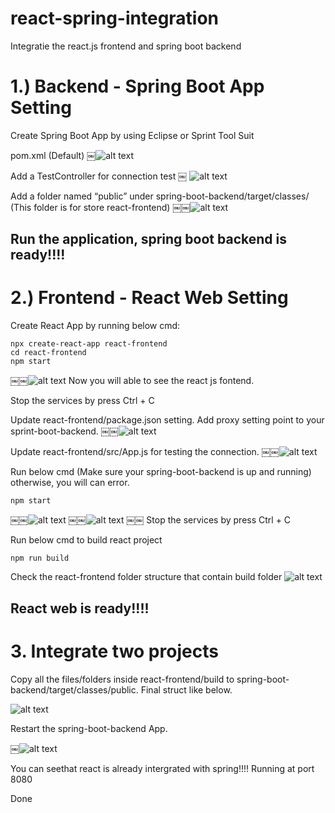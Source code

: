 # react-spring-integration
Integratie the react.js frontend and spring boot backend

# 1.) Backend - Spring Boot App Setting 

Create Spring Boot App by using Eclipse or Sprint Tool Suit

pom.xml (Default)
￼![alt text](https://raw.githubusercontent.com/peterlau0010/react-spring-integration/master/Readme%20Image/pom.xml.tiff)

Add a TestController for connection test
￼
![alt text](https://raw.githubusercontent.com/peterlau0010/react-spring-integration/master/Readme%20Image/testController.tiff)


Add a folder named “public” under spring-boot-backend/target/classes/
(This folder is for store react-frontend)
￼￼![alt text](https://raw.githubusercontent.com/peterlau0010/react-spring-integration/master/Readme%20Image/add%20public%20folder.tiff)


## Run the application, spring boot backend is ready!!!!


# 2.) Frontend - React Web Setting

Create React App by running below cmd:
```
npx create-react-app react-frontend
cd react-frontend
npm start
```
￼￼![alt text](https://raw.githubusercontent.com/peterlau0010/react-spring-integration/master/Readme%20Image/npm%20start.tiff)
Now you will able to see the react js fontend.

Stop the services by press Ctrl + C

Update react-frontend/package.json setting. Add proxy setting point to your sprint-boot-backend.
￼￼![alt text](https://raw.githubusercontent.com/peterlau0010/react-spring-integration/master/Readme%20Image/package%20json.tiff)


Update react-frontend/src/App.js for testing the connection.
￼￼![alt text](https://raw.githubusercontent.com/peterlau0010/react-spring-integration/master/Readme%20Image/call%20to%20testController.tiff)

Run below cmd (Make sure your spring-boot-backend is up and running) otherwise, you will can error.

```
npm start 
```

￼￼![alt text](https://raw.githubusercontent.com/peterlau0010/react-spring-integration/master/Readme%20Image/react%20fail.tiff)
￼￼![alt text](https://raw.githubusercontent.com/peterlau0010/react-spring-integration/master/Readme%20Image/react%20success.tiff)
￼￼
Stop the services by press Ctrl + C

Run below cmd to build react project 

```
npm run build
```

Check the react-frontend folder structure that contain build folder
![alt text](https://raw.githubusercontent.com/peterlau0010/react-spring-integration/master/Readme%20Image/react%20build%20folder.tiff)

## React web is ready!!!!

# 3. Integrate two projects

Copy all the files/folders inside react-frontend/build to spring-boot-backend/target/classes/public. Final struct like below.

![alt text](https://raw.githubusercontent.com/peterlau0010/react-spring-integration/master/Readme%20Image/integrated%20spring%20and%20react.tiff)

Restart the spring-boot-backend App. 

￼![alt text](https://raw.githubusercontent.com/peterlau0010/react-spring-integration/master/Readme%20Image/final%20resutl.tiff)

You can seethat react is already intergrated with spring!!!! Running at port 8080

Done

